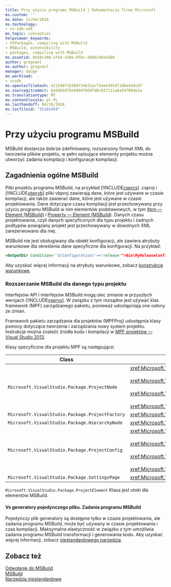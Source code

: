 ```yaml
---
title: Przy użyciu programu MSBuild | Dokumentacja firmy Microsoft
ms.custom: ''
ms.date: 11/04/2016
ms.technology:
- vs-ide-sdk
ms.topic: conceptual
helpviewer_keywords:
- VSPackages, compiling with MSBuild
- MSBuild, extensibility
- packages, compiling with MSBuild
ms.assetid: 9d38c388-1f64-430e-8f6c-e88bc99a4260
author: gregvanl
ms.author: gregvanl
manager: douge
ms.workload:
- vssdk
ms.openlocfilehash: 4115d6f1b368734631acf3ee4395d71dbe418c07
ms.sourcegitcommit: 6a9d5bd75e50947659fd6c837111a6a547884e2a
ms.translationtype: MT
ms.contentlocale: pl-PL
ms.lasthandoff: 04/16/2018
ms.locfileid: "31141454"
---
```

# <a name="using-msbuild"></a>Przy użyciu programu MSBuild
MSBuild dostarcza dobrze zdefiniowany, rozszerzony format XML do tworzenia plików projektu, w pełni opisujące elementy projektu można utworzyć zadania kompilacji i konfiguracje kompilacji.  
  
## <a name="general-msbuild-considerations"></a>Zagadnienia ogólne MSBuild  
 Pliki projektu programu MSBuild, na przykład [!INCLUDE[csprcs](../../data-tools/includes/csprcs_md.md)] .csproj i [!INCLUDE[vbprvb](../../code-quality/includes/vbprvb_md.md)] pliki vbproj zawierają dane, które jest używane w czasie kompilacji, ale także zawierać dane, które jest używane w czasie projektowania. Dane dotyczące czasu kompilacji jest przechowywany przy użyciu programu MSBuild w nim elementów podstawowych, w tym [Item — Element (MSBuild)](../../msbuild/item-element-msbuild.md) i [Property — Element (MSBuild)](../../msbuild/property-element-msbuild.md). Danych czasu projektowania, czyli danych specyficznych dla typu projektu i żadnych podtypów powiązany projekt jest przechowywany w dowolnych XML zarezerwowano dla niej.  
  
 MSBuild nie jest obsługiwany dla obiekt konfiguracji, ale zawiera atrybuty warunkowe dla określenia dane specyficzne dla konfiguracji. Na przykład:  
  
```xml  
<OutputDir Condition="'$(Configuration)'=="release'">Bin\MyReleaseConfig</OutputDir>  
```  
  
 Aby uzyskać więcej informacji na atrybuty warunkowe, zobacz [konstrukcje warunkowe](../../msbuild/msbuild-conditional-constructs.md).  
  
### <a name="extending-msbuild-for-your-project-type"></a>Rozszerzanie MSBuild dla danego typu projektu  
 Interfejsów API i interfejsów MSBuild mogą ulec zmianie w przyszłych wersjach [!INCLUDE[vsprvs](../../code-quality/includes/vsprvs_md.md)]. W związku z tym rozsądne jest używać klas framework (MPF) zarządzanego pakietu, ponieważ udostępniają one osłony ze zmian.  
  
 Framework pakietu zarządzania dla projektów (MPFProj) udostępnia klasy pomocy dotyczące tworzenia i zarządzania nowy system projektu. Instrukcje można znaleźć źródła kodu i kompilacji w [MPF projektów — Visual Studio 2013](http://mpfproj12.codeplex.com/).  
  
 Klasy specyficzne dla projektu MPF są następujące:  
  
|Class|Implementacja|  
|-----------|--------------------|  
|`Microsoft.VisualStudio.Package.ProjectNode`|<xref:Microsoft.VisualStudio.Shell.Interop.IVsProject3><br /><br /> <xref:Microsoft.VisualStudio.Shell.Interop.IVsCfgProvider2><br /><br /> <xref:Microsoft.VisualStudio.Shell.Interop.IPersistFileFormat><br /><br /> <xref:Microsoft.VisualStudio.Shell.Interop.IVsSolutionEvents>|  
|`Microsoft.VisualStudio.Package.ProjectFactory`|<xref:Microsoft.VisualStudio.Shell.Interop.IVsProjectFactory>|  
|`Microsoft.VisualStudio.Package.HierarchyNode`|<xref:Microsoft.VisualStudio.Shell.Interop.IVsHierarchy>|  
|`Microsoft.VisualStudio.Package.ProjectConfig`|<xref:Microsoft.VisualStudio.Shell.Interop.IVsCfg><br /><br /> <xref:Microsoft.VisualStudio.Shell.Interop.IVsProjectCfg><br /><br /> <xref:Microsoft.VisualStudio.Shell.Interop.IVsBuildableProjectCfg><br /><br /> <xref:Microsoft.VisualStudio.Shell.Interop.IVsDebuggableProjectCfg>|  
|`Microsoft.VisualStudio.Package.SettingsPage`|<xref:Microsoft.VisualStudio.OLE.Interop.IPropertyPageSite>|  
  
 `Microsoft.VisualStudio.Package.ProjectElement` Klasa jest otoki dla elementów MSBuild.  
  
#### <a name="single-file-generators-vs-msbuild-tasks"></a>Vs generatory pojedynczego pliku. Zadania programu MSBuild  
 Pojedynczy plik generatory są dostępne tylko w czasie projektowania, ale zadania programu MSBuild, może być używany w czasie projektowania i czas kompilacji. Maksymalna elastyczność w związku z tym umożliwia zadania programu MSBuild transformacji i generowania kodu. Aby uzyskać więcej informacji, zobacz [niestandardowego narzędzia](../../extensibility/internals/custom-tools.md).  
  
## <a name="see-also"></a>Zobacz też  
 [Odwołanie do MSBuild](../../msbuild/msbuild-reference.md)   
 [MSBuild](../../msbuild/msbuild.md)   
 [Narzędzia niestandardowe](../../extensibility/internals/custom-tools.md)